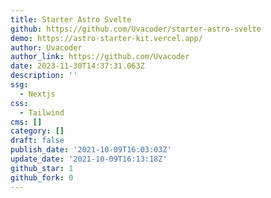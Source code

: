 ```yaml
---
title: Starter Astro Svelte
github: https://github.com/Uvacoder/starter-astro-svelte
demo: https://astro-starter-kit.vercel.app/
author: Uvacoder
author_link: https://github.com/Uvacoder
date: 2023-11-30T14:37:31.063Z
description: ''
ssg:
  - Nextjs
css:
  - Tailwind
cms: []
category: []
draft: false
publish_date: '2021-10-09T16:03:03Z'
update_date: '2021-10-09T16:13:18Z'
github_star: 1
github_fork: 0
---
```

